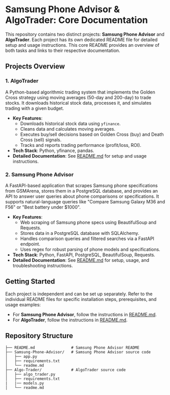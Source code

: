 # Samsung Phone Advisor & AlgoTrader: Core Documentation

This repository contains two distinct projects: **Samsung Phone Advisor** and **AlgoTrader**. Each project has its own dedicated README file for detailed setup and usage instructions. This core README provides an overview of both tasks and links to their respective documentation.

## Projects Overview

### 1. AlgoTrader
A Python-based algorithmic trading system that implements the Golden Cross strategy using moving averages (50-day and 200-day) to trade stocks. It downloads historical stock data, processes it, and simulates trading with a given budget.

- **Key Features**:
  - Downloads historical stock data using `yfinance`.
  - Cleans data and calculates moving averages.
  - Executes buy/sell decisions based on Golden Cross (buy) and Death Cross (sell) signals.
  - Tracks and reports trading performance (profit/loss, ROI).
- **Tech Stack**: Python, yfinance, pandas.
- **Detailed Documentation**: See [README.md](https://github.com/nahidn4p/GTRBD-SUBMISSION/blob/main/Algo-Trader/readme.md) for setup and usage instructions.

### 2. Samsung Phone Advisor
A FastAPI-based application that scrapes Samsung phone specifications from GSMArena, stores them in a PostgreSQL database, and provides an API to answer user queries about phone comparisons or specifications. It supports natural-language queries like "Compare Samsung Galaxy M36 and F56" or "Best battery under $1000".

- **Key Features**:
  - Web scraping of Samsung phone specs using BeautifulSoup and Requests.
  - Stores data in a PostgreSQL database with SQLAlchemy.
  - Handles comparison queries and filtered searches via a FastAPI endpoint.
  - Uses regex for robust parsing of phone models and specifications.
- **Tech Stack**: Python, FastAPI, PostgreSQL, BeautifulSoup, Requests.
- **Detailed Documentation**: See [README.md](https://github.com/nahidn4p/GTRBD-SUBMISSION/blob/main/Samsung-Phone-Advisor/readme.md) for setup, usage, and troubleshooting instructions.



## Getting Started
Each project is independent and can be set up separately. Refer to the individual README files for specific installation steps, prerequisites, and usage examples:
- For **Samsung Phone Advisor**, follow the instructions in [README.md](https://github.com/nahidn4p/GTRBD-SUBMISSION/blob/main/Samsung-Phone-Advisor/readme.md).
- For **AlgoTrader**, follow the instructions in [README.md]([AlgoTrader_README.md](https://github.com/nahidn4p/GTRBD-SUBMISSION/blob/main/Algo-Trader/readme.md)).

## Repository Structure
```
├── README.md                # Samsung Phone Advisor README
├── Samsung-Phone-Advisor/   # Samsung Phone Advisor source code
│   ├── app.py
│   ├── requirements.txt
│   └── readme.md
├── Algo-Trader/             # AlgoTrader source code
│   ├── algo_trader.py
│   ├── requirements.txt
|   |── models.py
│   └── readme.md
```
